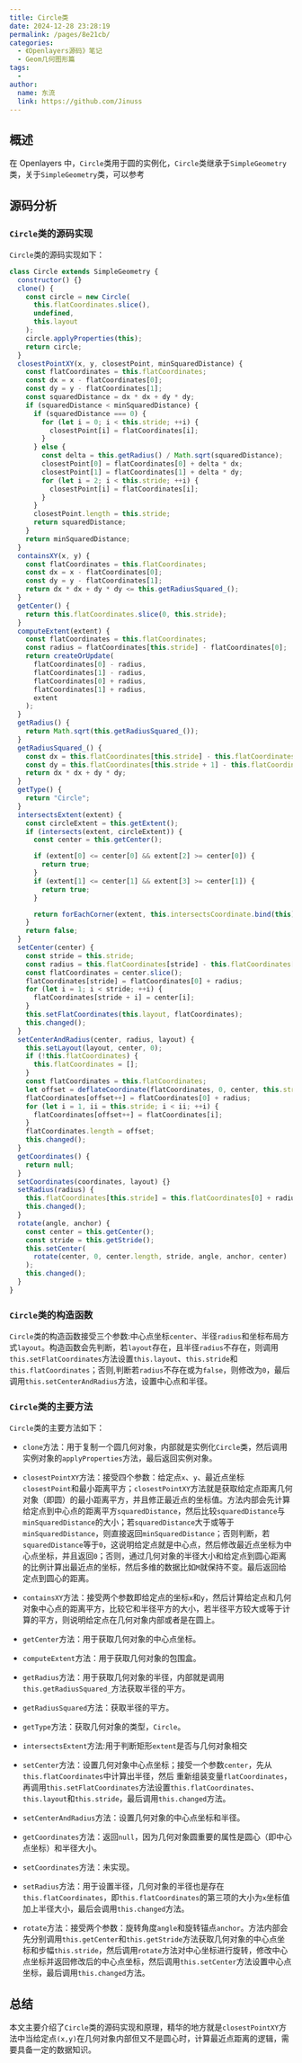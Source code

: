 ```yaml
---
title: Circle类
date: 2024-12-28 23:28:19
permalink: /pages/8e21cb/
categories:
  - 《Openlayers源码》笔记
  - Geom几何图形篇
tags:
  -
author:
  name: 东流
  link: https://github.com/Jinuss
---
```


## 概述

在 Openlayers 中，`Circle`类用于圆的实例化，`Circle`类继承于`SimpleGeometry`类，关于`SimpleGeometry`类，可以参考[]()

## 源码分析

### `Circle`类的源码实现

`Circle`类的源码实现如下：

```js
class Circle extends SimpleGeometry {
  constructor() {}
  clone() {
    const circle = new Circle(
      this.flatCoordinates.slice(),
      undefined,
      this.layout
    );
    circle.applyProperties(this);
    return circle;
  }
  closestPointXY(x, y, closestPoint, minSquaredDistance) {
    const flatCoordinates = this.flatCoordinates;
    const dx = x - flatCoordinates[0];
    const dy = y - flatCoordinates[1];
    const squaredDistance = dx * dx + dy * dy;
    if (squaredDistance < minSquaredDistance) {
      if (squaredDistance === 0) {
        for (let i = 0; i < this.stride; ++i) {
          closestPoint[i] = flatCoordinates[i];
        }
      } else {
        const delta = this.getRadius() / Math.sqrt(squaredDistance);
        closestPoint[0] = flatCoordinates[0] + delta * dx;
        closestPoint[1] = flatCoordinates[1] + delta * dy;
        for (let i = 2; i < this.stride; ++i) {
          closestPoint[i] = flatCoordinates[i];
        }
      }
      closestPoint.length = this.stride;
      return squaredDistance;
    }
    return minSquaredDistance;
  }
  containsXY(x, y) {
    const flatCoordinates = this.flatCoordinates;
    const dx = x - flatCoordinates[0];
    const dy = y - flatCoordinates[1];
    return dx * dx + dy * dy <= this.getRadiusSquared_();
  }
  getCenter() {
    return this.flatCoordinates.slice(0, this.stride);
  }
  computeExtent(extent) {
    const flatCoordinates = this.flatCoordinates;
    const radius = flatCoordinates[this.stride] - flatCoordinates[0];
    return createOrUpdate(
      flatCoordinates[0] - radius,
      flatCoordinates[1] - radius,
      flatCoordinates[0] + radius,
      flatCoordinates[1] + radius,
      extent
    );
  }
  getRadius() {
    return Math.sqrt(this.getRadiusSquared_());
  }
  getRadiusSquared_() {
    const dx = this.flatCoordinates[this.stride] - this.flatCoordinates[0];
    const dy = this.flatCoordinates[this.stride + 1] - this.flatCoordinates[1];
    return dx * dx + dy * dy;
  }
  getType() {
    return "Circle";
  }
  intersectsExtent(extent) {
    const circleExtent = this.getExtent();
    if (intersects(extent, circleExtent)) {
      const center = this.getCenter();

      if (extent[0] <= center[0] && extent[2] >= center[0]) {
        return true;
      }
      if (extent[1] <= center[1] && extent[3] >= center[1]) {
        return true;
      }

      return forEachCorner(extent, this.intersectsCoordinate.bind(this));
    }
    return false;
  }
  setCenter(center) {
    const stride = this.stride;
    const radius = this.flatCoordinates[stride] - this.flatCoordinates[0];
    const flatCoordinates = center.slice();
    flatCoordinates[stride] = flatCoordinates[0] + radius;
    for (let i = 1; i < stride; ++i) {
      flatCoordinates[stride + i] = center[i];
    }
    this.setFlatCoordinates(this.layout, flatCoordinates);
    this.changed();
  }
  setCenterAndRadius(center, radius, layout) {
    this.setLayout(layout, center, 0);
    if (!this.flatCoordinates) {
      this.flatCoordinates = [];
    }
    const flatCoordinates = this.flatCoordinates;
    let offset = deflateCoordinate(flatCoordinates, 0, center, this.stride);
    flatCoordinates[offset++] = flatCoordinates[0] + radius;
    for (let i = 1, ii = this.stride; i < ii; ++i) {
      flatCoordinates[offset++] = flatCoordinates[i];
    }
    flatCoordinates.length = offset;
    this.changed();
  }
  getCoordinates() {
    return null;
  }
  setCoordinates(coordinates, layout) {}
  setRadius(radius) {
    this.flatCoordinates[this.stride] = this.flatCoordinates[0] + radius;
    this.changed();
  }
  rotate(angle, anchor) {
    const center = this.getCenter();
    const stride = this.getStride();
    this.setCenter(
      rotate(center, 0, center.length, stride, angle, anchor, center)
    );
    this.changed();
  }
}
```

### `Circle`类的构造函数

`Circle`类的构造函数接受三个参数:中心点坐标`center`、半径`radius`和坐标布局方式`layout`。构造函数会先判断，若`layout`存在，且半径`radius`不存在，则调用`this.setFlatCoordinates`方法设置`this.layout`、`this.stride`和`this.flatCoordinates`；否则,判断若`radius`不存在或为`false`，则修改为`0`，最后调用`this.setCenterAndRadius`方法，设置中心点和半径。

### `Circle`类的主要方法

`Circle`类的主要方法如下：

- `clone`方法：用于复制一个圆几何对象，内部就是实例化`Circle`类，然后调用实例对象的`applyProperties`方法，最后返回实例对象。

- `closestPointXY`方法：接受四个参数：给定点`x`、`y`、最近点坐标`closestPoint`和最小距离平方；`closestPointXY`方法就是获取给定点距离几何对象（即圆）的最小距离平方，并且修正最近点的坐标值。方法内部会先计算给定点到中心点的距离平方`squaredDistance`，然后比较`squaredDistance`与`minSquaredDistance`的大小；若`squaredDistance`大于或等于`minSquaredDistance`，则直接返回`minSquaredDistance`；否则判断，若`squaredDistance`等于`0`，这说明给定点就是中心点，然后修改最近点坐标为中心点坐标，并且返回`0`；否则，通过几何对象的半径大小和给定点到圆心距离的比例计算出最近点的坐标，然后多维的数据比如`M`就保持不变。最后返回给定点到圆心的距离。

- `containsXY`方法：接受两个参数即给定点的坐标`x`和`y`，然后计算给定点和几何对象中心点的距离平方，比较它和半径平方的大小，若半径平方较大或等于计算的平方，则说明给定点在几何对象内部或者是在圆上。

- `getCenter`方法：用于获取几何对象的中心点坐标。

- `computeExtent`方法：用于获取几何对象的包围盒。

- `getRadius`方法：用于获取几何对象的半径，内部就是调用`this.getRadiusSquared_`方法获取半径的平方。

- `getRadiusSquared`方法：获取半径的平方。

- `getType`方法：获取几何对象的类型，`Circle`。

- `intersectsExtent`方法:用于判断矩形`extent`是否与几何对象相交

- `setCenter`方法：设置几何对象中心点坐标；接受一个参数`center`，先从`this.flatCoordinates`中计算出半径，然后 重新组装变量`flatCoordinates`，再调用`this.setFlatCoordinates`方法设置`this.flatCoordinates`、`this.layout`和`this.stride`，最后调用`this.changed`方法。

- `setCenterAndRadius`方法：设置几何对象的中心点坐标和半径。

- `getCoordinates`方法：返回`null`，因为几何对象圆重要的属性是圆心（即中心点坐标）和半径大小。

- `setCoordinates`方法：未实现。

- `setRadius`方法：用于设置半径，几何对象的半径也是存在`this.flatCoordinates`，即`this.flatCoordinates`的第三项的大小为`x`坐标值加上半径大小，最后会调用`this.changed`方法。

- `rotate`方法：接受两个参数：旋转角度`angle`和旋转锚点`anchor`。方法内部会先分别调用`this.getCenter`和`this.getStride`方法获取几何对象的中心点坐标和步幅`this.stride`，然后调用`rotate`方法对中心坐标进行旋转，修改中心点坐标并返回修改后的中心点坐标，然后调用`this.setCenter`方法设置中心点坐标，最后调用`this.changed`方法。

## 总结

本文主要介绍了`Circle`类的源码实现和原理，精华的地方就是`closestPointXY`方法中当给定点`(x,y)`在几何对象内部但又不是圆心时，计算最近点距离的逻辑，需要具备一定的数据知识。
